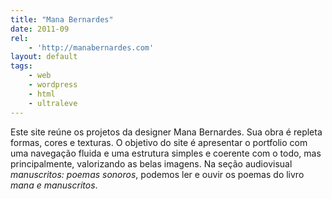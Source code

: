 ```yaml
---
title: "Mana Bernardes"
date: 2011-09
rel:
	- 'http://manabernardes.com'
layout: default
tags:
	- web
	- wordpress
	- html
	- ultraleve
---
```


Este site reúne os projetos da designer Mana Bernardes. Sua obra é repleta formas, cores e texturas. O objetivo do site é apresentar o portfolio com uma navegação fluida e uma estrutura simples e coerente com o todo, mas principalmente, valorizando as belas imagens. Na seção audiovisual _manuscritos: poemas sonoros_, podemos ler e ouvir os poemas do livro _mana e manuscritos_.